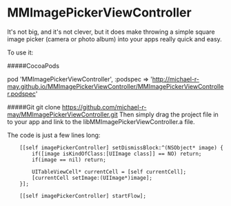 MMImagePickerViewController
===========================

It's not big, and it's not clever, but it does make throwing a simple square image picker (camera or photo album) into your apps really quick and easy.

To use it:

#####CocoaPods

pod 'MMImagePickerViewController', :podspec => 'http://michael-r-may.github.io/MMImagePickerViewController/MMImagePickerViewController.podspec'

#####Git
git clone https://github.com/michael-r-may/MMImagePickerViewController.git
Then simply drag the project file in to your app and link to the libMMImagePickerViewController.a file.

The code is just a few lines long:

```
    [[self imagePickerController] setDismissBlock:^(NSObject* image) {
        if([image isKindOfClass:[UIImage class]] == NO) return;
        if(image == nil) return;
        
        UITableViewCell* currentCell = [self currentCell];
        [currentCell setImage:(UIImage*)image];
    }];
    
    [[self imagePickerController] startFlow];
```

